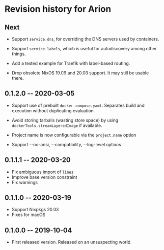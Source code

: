 # Revision history for Arion

## Next

* Support `service.dns`, for overriding the DNS servers used by containers.

* Support `service.labels`, which is useful for autodiscovery among other things.

* Add a tested example for Traefik with label-based routing.

* Drop obsolete NixOS 19.09 and 20.03 support. It may still be usable there.

## 0.1.2.0 -- 2020-03-05

* Support use of prebuilt `docker-compose.yaml`.
  Separates build and execution without duplicating evaluation.

* Avoid storing tarballs (wasting store space) by using
  `dockerTools.streamLayeredImage` if available.

* Project name is now configurable via the `project.name` option

* Support --no-ansi, --compatibility, --log-level options

## 0.1.1.1 -- 2020-03-20

* Fix ambiguous import of `lines`
* Improve base version constraint
* Fix warnings

## 0.1.1.0 -- 2020-03-19

* Support Nixpkgs 20.03
* Fixes for macOS

## 0.1.0.0 -- 2019-10-04

* First released version. Released on an unsuspecting world.
